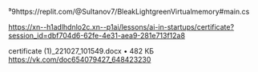 ⁹9https://replit.com/@Sultanov7/BleakLightgreenVirtualmemory#main.cs

https://xn--h1adlhdnlo2c.xn--p1ai/lessons/ai-in-startups/certificate?session_id=dbf704d6-62fe-4e31-aea9-281e713f12a8 


certificate (1)_221027_101549.docx • 482 КБ
https://vk.com/doc654079427_648423230
